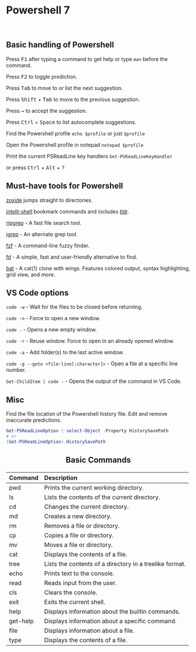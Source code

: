 # Powershell 7

<br>  

## Basic handling of Powershell  

Press <kbd>F1</kbd> after typing a command to get help or type `man` before the command.  

Press <kbd>F2</kbd> to toggle prediction.  

Press <kbd>Tab</kbd> to move to or list the next suggestion.  

Press <kbd>Shift</kbd> + <kbd>Tab</kbd> to move to the previous suggestion.  

Press <kbd>→</kbd> to accept the suggestion.  

Press <kbd>Ctrl</kbd> + <kbd>Space</kbd> to list autocomplete suggestions.

Find the Powershell profile `echo $profile` or just `$profile`  

Open the Powershell profile in notepad `notepad $profile`  

Print the current PSReadLine key handlers `Get-PSReadLineKeyHandler`  

or press <kbd>Ctrl</kbd> + <kbd>Alt</kbd> + <kbd>?</kbd>  

## Must-have tools for Powershell

[zoxide](https://github.com/ajeetdsouza/zoxide) jumps straight to directories.

[intelli-shell](https://github.com/lasantosr/intelli-shell) bookmark commands and includes [tldr](https://github.com/tldr-pages/tldr).

[ripgrep](https://github.com/BurntSushi/ripgrep) - A fast file search tool.  

[igrep](https://github.com/konradsz/igrep) - An alternate grep tool.

[fzf](https://github.com/junegunn/fzf) - A command-line fuzzy finder.  

[fd](https://github.com/sharkdp/fd) - A simple, fast and user-friendly alternative to find.  

[bat](https://github.com/sharkdp/bat) - A cat(1) clone with wings. Features colored output, syntax highlighting, grid view, and more.  

## VS Code options

`code -w` - Wait for the files to be closed before returning.

`code -n` - Force to open a new window.  

`code .` - Opens a new empty window.

`code -r` - Reuse window. Force to open in an already opened window.  

`code -a` - Add folder(s) to the last active window.  

`code -g --goto <file:line[:character]>` - Open a file at a specific line number.  

`Get-ChildItem | code -` - Opens the output of the command in VS Code.  

## Misc

Find the file location of the Powershell history file. Edit and remove inaccurate predictions.  

```Powershell
Get-PSReadLineOption | select-Object -Property HistorySavePath
# or
(Get-PSReadLineOption).HistorySavePath
```

## <p style="text-align:center;">Basic Commands</p>

|Command|Description|  
|:---|:---|
|pwd | Prints the current working directory.  |  
|ls  |Lists the contents of the current directory.  |  
|cd  |Changes the current directory.  |  
|md|  Creates a new directory.  |  
|rm  |Removes a file or directory.  |  
|cp  |Copies a file or directory.  |  
|mv  |Moves a file or directory.  |  
|cat | Displays the contents of a file.  |  
|tree | Lists the contents of a directory in a treelike format. |  
|echo | Prints text to the console.  |  
|read | Reads input from the user.  |  
|cls | Clears the console.|  
|exit | Exits the current shell.  |  
|help | Displays information about the builtin commands.  |  
|get-help|  Displays information about a specific command.  |  
|file | Displays information about a file.  |  
|type | Displays the contents of a file.  |  
